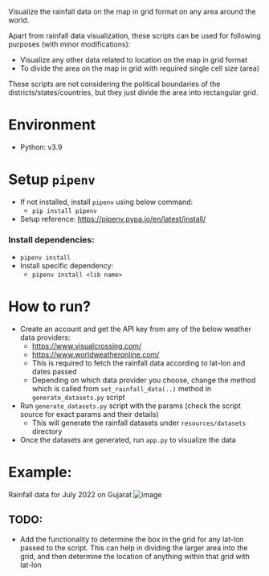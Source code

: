Visualize the rainfall data on the map in grid format on any area around the world. 

Apart from rainfall data visualization, these scripts can be used for following purposes (with minor modifications):
- Visualize any other data related to location on the map in grid format
- To divide the area on the map in grid with required single cell size (area)

These scripts are not considering the political boundaries of the districts/states/countries, but they just divide the area into rectangular grid.

# Environment
- Python: v3.9

# Setup `pipenv`
- If not installed, install `pipenv` using below command:
    - `pip install pipenv`
- Setup reference: https://pipenv.pypa.io/en/latest/install/

### Install dependencies:
- `pipenv install`
- Install specific dependency:
    - `pipenv install <lib name>`

# How to run?
- Create an account and get the API key from any of the below weather data providers:
    - https://www.visualcrossing.com/
    - https://www.worldweatheronline.com/
    - This is required to fetch the rainfall data according to lat-lon and dates passed
    - Depending on which data provider you choose, change the method which is called from `set_rainfall_data(..)` method in `generate_datasets.py` script
- Run `generate_datasets.py` script with the params (check the script source for exact params and their details)
    - This will generate the rainfall datasets under `resources/datasets` directory
- Once the datasets are generated, run `app.py` to visualize the data

# Example:
Rainfall data for July 2022 on Gujarat
![image](https://user-images.githubusercontent.com/8259729/210401086-77dc8d5c-c1d8-40c8-9c47-16c667df6a6b.png)

## TODO:
- Add the functionality to determine the box in the grid for any lat-lon passed to the script. This can help in dividing the larger area into the grid, and then determine the location of anything within that grid with lat-lon
